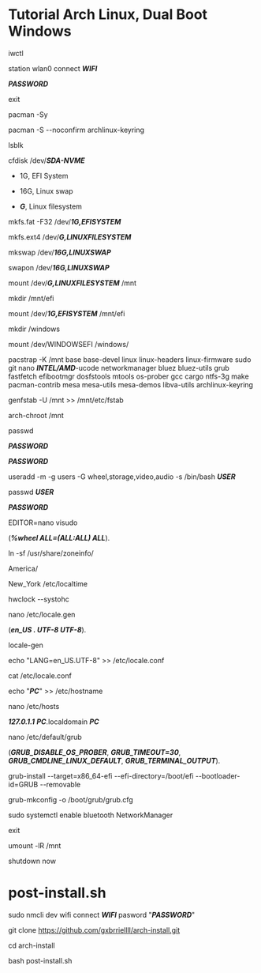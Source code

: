 # Tutorial Arch Linux, Dual Boot Windows

iwctl

station wlan0 connect ***WIFI***

***PASSWORD***

exit

pacman -Sy

pacman -S --noconfirm archlinux-keyring

lsblk

cfdisk /dev/***SDA-NVME***

* 1G, EFI System

* 16G, Linux swap

* ***G***, Linux filesystem

mkfs.fat -F32 /dev/***1G,EFISYSTEM***

mkfs.ext4 /dev/***G,LINUXFILESYSTEM***

mkswap /dev/***16G,LINUXSWAP***

swapon /dev/***16G,LINUXSWAP***

mount /dev/***G,LINUXFILESYSTEM*** /mnt

mkdir /mnt/efi

mount /dev/***1G,EFISYSTEM*** /mnt/efi

mkdir /windows

mount /dev/WINDOWSEFI /windows/

pacstrap -K /mnt base base-devel linux linux-headers linux-firmware sudo git nano ***INTEL/AMD***-ucode networkmanager bluez bluez-utils grub fastfetch efibootmgr dosfstools mtools os-prober gcc cargo ntfs-3g make pacman-contrib mesa mesa-utils mesa-demos libva-utils archlinux-keyring

genfstab -U /mnt >> /mnt/etc/fstab

arch-chroot /mnt

passwd

***PASSWORD***

***PASSWORD***

useradd -m -g users -G wheel,storage,video,audio -s /bin/bash ***USER***

passwd ***USER***

***PASSWORD***

EDITOR=nano visudo

(***%wheel ALL=(ALL:ALL) ALL***).

ln -sf /usr/share/zoneinfo/

America/

New_York /etc/localtime

hwclock --systohc

nano /etc/locale.gen 

(***en_US . UTF-8 UTF-8***).

locale-gen

echo "LANG=en_US.UTF-8" >> /etc/locale.conf

cat /etc/locale.conf

echo "***PC***" >> /etc/hostname

nano /etc/hosts

***127.0.1.1***        ***PC***.localdomain        ***PC***

nano /etc/default/grub

(***GRUB_DISABLE_OS_PROBER***, ***GRUB_TIMEOUT=30***, ***GRUB_CMDLINE_LINUX_DEFAULT***, ***GRUB_TERMINAL_OUTPUT***).

grub-install --target=x86_64-efi --efi-directory=/boot/efi --bootloader-id=GRUB --removable

grub-mkconfig -o /boot/grub/grub.cfg

sudo systemctl enable bluetooth NetworkManager

exit

umount -lR /mnt

shutdown now

# post-install.sh

sudo nmcli dev wifi connect ***WIFI*** pasword "***PASSWORD***"

git clone https://github.com/gxbrriellll/arch-install.git

cd arch-install

bash post-install.sh
